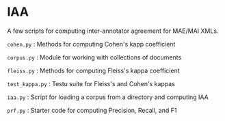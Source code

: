 # IAA
A few scripts for computing inter-annotator agreement for MAE/MAI XMLs.

`cohen.py` : Methods for computing Cohen's kapp coefficient

`corpus.py` : Module for working with collections of documents

`fleiss.py` : Methods for computing Fleiss's kappa coefficient

`test_kappa.py` : Testu suite for Fleiss's and Cohen's kappas

`iaa.py` : Script for loading a corpus from a directory and computing IAA

`prf.py` : Starter code for computing Precision, Recall, and F1